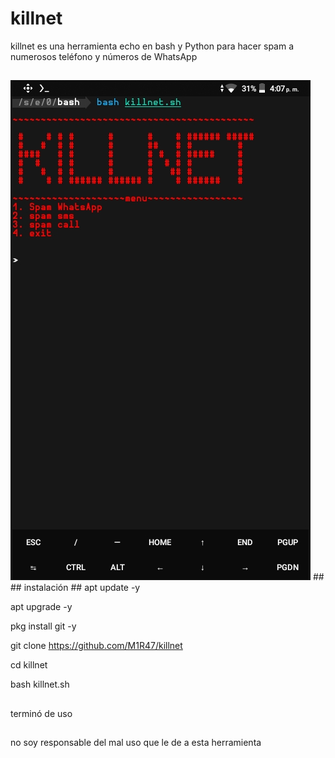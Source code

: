 # killnet
killnet es una herramienta echo en bash y Python para hacer spam a numerosos teléfono y números de WhatsApp
##
<body>

<img src="https://raw.githubusercontent.com/M1R47/M1R47/main/img/SCAR_Screenshot_25059632771608.jpg"/>
##
</body>
##
instalación
##
apt update -y

apt upgrade -y

pkg install git -y

git clone https://github.com/M1R47/killnet

cd killnet 

bash killnet.sh
##
terminó de uso
##
no soy responsable del mal uso que le de a esta herramienta
